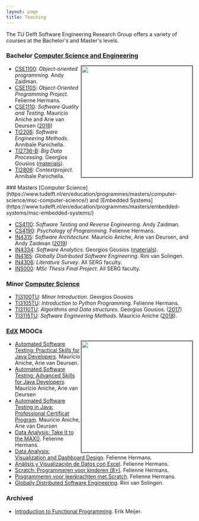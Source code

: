 ```yaml
---
layout: page
title: Teaching
---
```


The TU Delft Software Engineering Research Group offers a variety of courses at the Bachelor's and Master's
levels.

### Bachelor [Computer Science and Engineering](https://www.tudelft.nl/en/education/programmes/bachelors/cse/bachelor-of-computer-science-and-engineering/)

 <image src="img/lecture-davide.jpg" style="float:right; width:300px; border:1px solid #000"/>

 * [CSE1100](http://www.studiegids.tudelft.nl/a101_displayCourse.do?course_id=48428): _Object-oriented programming._ Andy Zaidman.
 * [CSE1105](http://www.studiegids.tudelft.nl/a101_displayCourse.do?course_id=48429): _Object-Oriented Programming Project._ Felienne Hermans.
 * [CSE1110](http://www.studiegids.tudelft.nl/a101_displayCourse.do?course_id=48430):  _Software Quality and Testing._  Maurício Aniche and Arie van Deursen ([2019](https://serg-delft.github.io/cse1110-2019/))
 * [TI2206](http://www.studiegids.tudelft.nl/a101_displayCourse.do?course_id=45678):  _Software Engineering Methods._  Annibale Panichella.
 * [TI2736-B](http://www.studiegids.tudelft.nl/a101_displayCourse.do?course_id=45686):  _Big Data Processing._  Georgios Gousios ([materials](http://gousios.org/courses/bigdata/)).
 * [TI2806](http://www.studiegids.tudelft.nl/a101_displayCourse.do?course_id=45676):  _Contextproject._  Annibale Panichella.

<div id="msc"></div>
### Masters [Computer Science](https://www.tudelft.nl/en/education/programmes/masters/computer-science/msc-computer-science/) and [Embedded Systems](https://www.tudelft.nl/en/education/programmes/masters/embedded-systems/msc-embedded-systems/)

 * [CS4110](http://www.studiegids.tudelft.nl/a101_displayCourse.do?course_id=45583): _Software Testing and Reverse Engineering._ Andy Zaidman.
 * [CS4190](http://www.studiegids.tudelft.nl/a101_displayCourse.do?course_id=48292): _Psychology of Programming._ Felienne Hermans.
 * [IN4315](http://www.studiegids.tudelft.nl/a101_displayCourse.do?course_id=45594): _Software Architecture._  Maurício Aniche, Arie van Deursen, and Andy Zaidman ([2019](https://serg-delft.github.io/delftswa2019/))
 * [IN4334](http://www.studiegids.tudelft.nl/a101_displayCourse.do?course_id=45568): _Software Analytics._ Georgios Gousios ([materials](http://gousios.org/courses/softwanal/)).
 * [IN4185](http://www.studiegids.tudelft.nl/a101_displayCourse.do?course_id=45602): _Globally Distributed Software Engineering_. Rini van Solingen.
 * [IN4306](https://studiegids.tudelft.nl/a101_displayCourse.do?course_id=45593): _Literature Survey_. All SERG faculty.
 * [IN5000](msc-projects.html): _MSc Thesis Final Project_. All SERG faculty.

### Minor [Computer Science](https://www.tudelft.nl/en/eemcs/study/minors/computer-science/)

 * [TI3100TU](http://www.studiegids.tudelft.nl/a101_displayCourse.do?course_id=46042): _Minor Introduction._  Georgios Gousios
 * [TI3105TU](http://www.studiegids.tudelft.nl/a101_displayCourse.do?course_id=46041): _Introduction to Python Programming._  Felienne Hermans.
 * [TI3110TU](http://www.studiegids.tudelft.nl/a101_displayCourse.do?course_id=46043): _Algorithms and Data structures._  Georgios Gousios. ([2017](http://gousios.org/courses/algo-ds/))
 * [TI3115TU](http://www.studiegids.tudelft.nl/a101_displayCourse.do?course_id=48152): _Software Engineering Methods._ Maurício Aniche ([2018](https://serg-delft.github.io/ti3115tu-2018/)).

### [EdX](https://www.edx.org/school/delftx) MOOCs

<image src="img/edx-testing.png" style="float:right; width:300px; border:1px solid #000"/>

 * [Automated Software Testing: Practical Skills for Java Developers](https://www.edx.org/course/automated-software-testing-practical-skills-for-java-developers). Maurício Aniche, Arie van Deursen.
 * [Automated Software Testing: Advanced Skills for Java Developers](https://www.edx.org/course/automated-software-testing-advanced-skills-for-java-developers). Maurício Aniche, Arie van Deursen
 * [Automated Software Testing in Java: Professional Certificat Program](https://www.edx.org/professional-certificate/delftx-automated-software-testing-in-java). Maurício Aniche, Arie van Deursen
 * [Data Analysis: Take It to the MAX()](https://www.edx.org/course/data-analysis-take-it-to-the-max). Felienne Hermans.
 * [Data Analysis: Visualization and Dashboard Design](https://www.edx.org/course/data-analysis-visualization-and-dashboard-design). Felienne Hermans.
 * [Análisis y Visualización de Datos con Excel](https://www.edx.org/professional-certificate/delftx-analisis-y-visualizacion-de-datos-con-excel). Felienne Hermans.
 * [Scratch: Programmeren voor kinderen (8+)](https://www.edx.org/course/scratch-programmeren-voor-kinderen-8-delftx-scratchx-0). Felienne Hermans.
 * [Programmeren voor leerkrachten met Scratch](https://www.edx.org/course/programmeren-voor-leerkrachten-met-delftx-scratchtx). Felienne Hermans.
 * [Globally Distributed Software Engineering](https://www.edx.org/course/globally-distributed-software-engineering). Rini van Solingen.

### Archived

 * [Introduction to Functional Programming](https://www.edx.org/course/introduction-functional-programming-delftx-fp101x-0). Erik Meijer.
